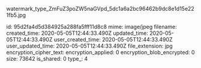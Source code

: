 watermark_type_ZmFuZ3poZW5naGVpd_5dc1a6a2bc96462b9dc8e1d15e221fb5.jpg

id: 95d2fa4d5d384925a288fa5fff11d8c8
mime: image/jpeg
filename: 
created_time: 2020-05-05T12:44:33.490Z
updated_time: 2020-05-05T12:44:33.490Z
user_created_time: 2020-05-05T12:44:33.490Z
user_updated_time: 2020-05-05T12:44:33.490Z
file_extension: jpg
encryption_cipher_text: 
encryption_applied: 0
encryption_blob_encrypted: 0
size: 73642
is_shared: 0
type_: 4